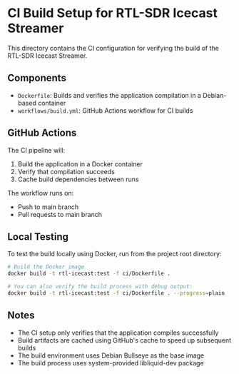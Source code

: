 # CI Build Setup for RTL-SDR Icecast Streamer

This directory contains the CI configuration for verifying the build of the RTL-SDR Icecast Streamer.

## Components

- `Dockerfile`: Builds and verifies the application compilation in a Debian-based container
- `workflows/build.yml`: GitHub Actions workflow for CI builds

## GitHub Actions

The CI pipeline will:
1. Build the application in a Docker container
2. Verify that compilation succeeds
3. Cache build dependencies between runs

The workflow runs on:
- Push to main branch
- Pull requests to main branch

## Local Testing

To test the build locally using Docker, run from the project root directory:

```bash
# Build the Docker image
docker build -t rtl-icecast:test -f ci/Dockerfile .

# You can also verify the build process with debug output:
docker build -t rtl-icecast:test -f ci/Dockerfile . --progress=plain
```

## Notes

- The CI setup only verifies that the application compiles successfully
- Build artifacts are cached using GitHub's cache to speed up subsequent builds
- The build environment uses Debian Bullseye as the base image
- The build process uses system-provided libliquid-dev package
